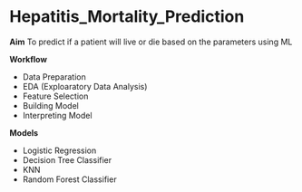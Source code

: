 # Hepatitis_Mortality_Prediction #

**Aim** To predict if a patient will live or die based on the parameters using ML

**Workflow**

* Data Preparation
* EDA (Exploaratory Data Analysis)
* Feature Selection
* Building Model
* Interpreting Model

**Models**

* Logistic Regression
* Decision Tree Classifier
* KNN
* Random Forest Classifier
